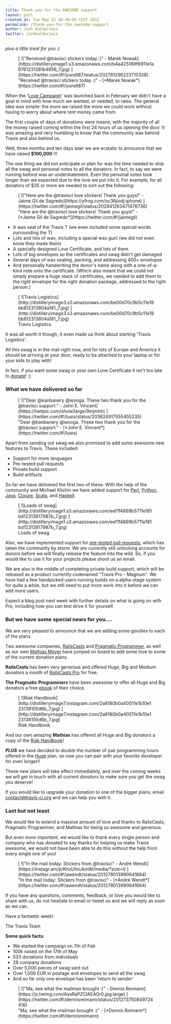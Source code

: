 ```yaml
---
title: Thank you for the AWESOME support
layout: post
created_at: Tue May 22 18:30:00 CEST 2012
permalink: /thank-you-for-the-awesome-support
author: Josh Kalderimis
twitter: joshkalderimis
---
```


_plus a little treat for you :)_

<figure class="small right">
  [ !["Received @travisci stickers today :)" - Marek Nowak](https://distilleryimage1.s3.amazonaws.com/b4a425189f6911e1a8761231381b4856_7.jpg) ](https://twitter.com/#!/yundt87/status/202781296223715328)
  <figcaption>"Received @travisci stickers today :)" - [*Marek Nowak*](https://twitter.com/#!/yundt87)</figcaption>
</figure>

When the '[Love Campaign](http://love.travis-ci.org)' was launched back in February we didn't have a goal in mind with how much we wanted, or needed, to raise. The general idea was simple: the more we raised the more we could work without having to worry about where rent money came from.

The first couple of days of donations were insane, with the majority of all the money raised coming within the first 24 hours of us opening the door. It was amazing and very humbling to know that the community was behind Travis and also behind us.

Well, three months and ten days later we are ecstatic to announce that we have raised **$100,000** !!!

The one thing we did not anticipate or plan for was the time needed to ship all the swag and personal notes to all the donators. In fact, to say we were running behind was an understatement. Even the personal notes took longer than we expected due to the love we put into it. For example, for all donators of $35 or more we needed to sort out the following:


<figure class="smallest right">
  [ !["Here are the @travisci love stickers! Thank you guys!" - Jaime Gil de Sagredo](https://yfrog.com/oc36jiodj:iphone) ](https://twitter.com/#!/jaimegil/status/202841263471476736)
  <figcaption>"Here are the @travisci love stickers! Thank you guys!" - [*Jaime Gil de Sagredo*](https://twitter.com/#!/jaimegil)</figcaption>
</figure>


* A wax seal of the Travis T (we even included some special words surrounding the T)
* Lots and lots of wax, including a special wax gun! (we did not even know they made them)
* A specially designed Love Certificate, and lots of them
* Lots of big envelopes so the certificates and swag didn't get damaged
* Several days of wax sealing, packing, and addressing 400+ envelopes
* And personally handwriting the donor's name along with a one-of-a-kind note onto the certificate. (Which also meant that we could not simply prepare a huge stack of certificates, we needed to add them to the right envelope for the right donation package, addressed to the right person.)

<figure class="smallest right">
  [ ![Travis Logistics](http://distilleryimage3.s3.amazonaws.com/be00d70c9b5c11e18bb812313804a181_7.jpg) ](http://distilleryimage3.s3.amazonaws.com/be00d70c9b5c11e18bb812313804a181_7.jpg)
  <figcaption>Travis Logistics</figcaption>
</figure>

It was all worth it though, it even made us think about starting 'Travis Logistics'.

All this swag is in the mail right now, and for lots of Europe and America it should be arriving at your door, ready to be attached to your laptop or for your kids to play with!

In fact, if you want some swag or your own Love Certificate it isn't too late to [donate](http://love.travis-ci.org)! ;)


### What we have delivered so far

<figure class="small right">
  [ !["Dear @kanbanery @wooga. These two thank you for the @travisci support." - John E. Vincent](https://twitpic.com/show/large/9mjmhh) ](https://twitter.com/#!/lusis/status/203624917055455235)
  <figcaption>"Dear @kanbanery @wooga. These two thank you for the @travisci support." - [*John E. Vincent*](https://twitter.com/#!/lusis)</figcaption>
</figure>


Apart from sending out swag we also promised to add some awesome new features to Travis. These included:

* Support for more languages
* Pre-tested pull requests
* Private build support
* Build artifacts

So far we have delivered the first two of these. With the help of the community and Michael Klishin we have added support for [Perl](http://docs.travis-ci.com/user/languages/perl/), [Python](http://docs.travis-ci.com/user/languages/python/), [Java](http://docs.travis-ci.com/user/languages/java/), [Clojure](http://docs.travis-ci.com/user/languages/clojure/), [Scala](http://docs.travis-ci.com/user/languages/scala/), and [Haskell](http://docs.travis-ci.com/user/languages/haskell/).

<figure class="small right">
  [ ![Loads of swag](http://distilleryimage1.s3.amazonaws.com/eef1f4869b5711e181bd12313817987b_7.jpg) ](http://distilleryimage1.s3.amazonaws.com/eef1f4869b5711e181bd12313817987b_7.jpg)
  <figcaption>Loads of swag</figcaption>
</figure>

Also, we have implemented support for [pre-tested pull requests](/announcing-pull-request-support/), which has taken the community by storm. We are currently still unlocking accounts for donors before we will finally release the feature into the wild. So, if you would like to use it for your projects please shoot us an email.

We are also in the middle of completing private build support, which will be released as a product currently codenamed "Travis Pro - Magnum". We have had a few handpicked users running builds on a alpha-stage system for quite a while, but we still need to put more work into it before we can add more users.

Expect a blog post next week with further details on what is going on with Pro, including how you can test drive it for yourself.

### But we have some special news for you....

We are very pleased to announce that we are adding some goodies to each of the plans.

Two awesome companies, [RailsCasts](http://railscasts.com) and [Pragmatic Programmer](http://pragprog.com), as well as our own [Mathias Meyer](http://www.paperplanes.de/) have jumped on board to add some love to some of the current donation plans.

**RailsCasts** has been very generous and offered Huge, Big and Medium donators a month of [RailsCasts Pro](http://railscasts.com/pro) for free.

**The Pragmatic Programmers** have been awesome to offer all Huge and Big donators a free [ebook](http://pragprog.com/titles) of their choice.

<figure class="smallest right">
  [ ![Riak Handbook](http://distilleryimage7.instagram.com/2a8180b0a40011e1b10e123138105d6b_7.jpg) ](http://distilleryimage7.instagram.com/2a8180b0a40011e1b10e123138105d6b_7.jpg)
  <figcaption>Riak Handbook</figcaption>
</figure>

And our own amazing **Mathias** has offered all Huge and Big donators a copy of the [Riak Handbook](http://riakhandbook.com/?travis)!

_**PLUS**_ we have decided to double the number of pair programming hours offered in the [Huge](https://love.travis-ci.org/packages/huge) plan, so now you can pair with your favorite developer for even longer!!

These new plans will take effect immediately, and over the coming weeks we will get in touch with all current donators to make sure you get the swag you deserve!

If you would like to upgrade your donation to one of the bigger plans, email [contact@travis-ci.org](mailto:contact@travis-ci.org) and we can help you with it.


### Last but not least

We would like to extend a massive amount of love and thanks to RailsCasts, Pragmatic Programmer, and Mathias for being so awesome and generous.

But even _more important_, we would like to thank every single person and company who has donated to say thanks for helping us make Travis awesome, we would not have been able to do this without the help from every single one of you!

<figure class="small right">
  [ !["In the mail today: Stickers from @travisci" - André Wendt](https://instagr.am/p/KhoUhnJkmW/media/?size=l) ](https://twitter.com/#!/awendt/status/201278013990641664)
  <figcaption>"In the mail today: Stickers from @travisci" - [*André Wendt*](https://twitter.com/#!/awendt/status/201278013990641664)</figcaption>
</figure>

If you have any questions, comments, feedback, or love you would like to share with us, do not hesitate to email or tweet us and we will reply as soon as we can.

Have a fantastic week!

The Travis Team

**Some quick facts**:

* We started the campaign on 7th of Feb
* 100k raised on the 17th of May
* 533 donations from individuals
* 28 company donations
* Over 5,000 pieces of swag sent out
* Over 1,000 EUR in postage and envelopes to send all the swag
* And so far only one envelope has been 'return to sender'

<figure>
  [ !["Ma, see what the mailman brought :)" - Dennis Reimann](https://p.twimg.com/AssRaPZCIAEAOr0.jpg:large) ](https://twitter.com/#!/dennisreimann/status/201273750849724416)
  <figcaption>"Ma, see what the mailman brought :)" - [*Dennis Reimann*](https://twitter.com/#!/dennisreimann)</figcaption>
</figure>
